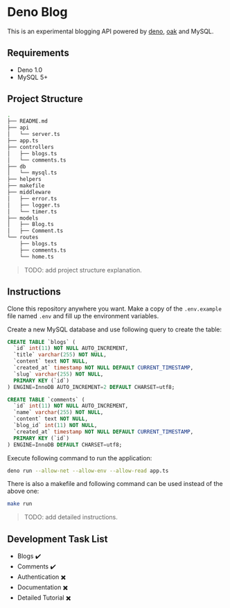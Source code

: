 # Deno Blog

This is an experimental blogging API powered by [deno](https://deno.land/), [oak](https://github.com/oakserver/oak) and MySQL.

## Requirements

- Deno 1.0
- MySQL 5+

## Project Structure

```bash
.
├── README.md
├── api
│   └── server.ts
├── app.ts
├── controllers
│   ├── blogs.ts
│   └── comments.ts
├── db
│   └── mysql.ts
├── helpers
├── makefile
├── middleware
│   ├── error.ts
│   ├── logger.ts
│   └── timer.ts
├── models
│   ├── Blog.ts
│   ├── Comment.ts
└── routes
    ├── blogs.ts
    ├── comments.ts
    └── home.ts
```

> TODO: add project structure explanation.

## Instructions

Clone this repository anywhere you want. Make a copy of the `.env.example` file named `.env` and fill up the environment variables.

Create a new MySQL database and use following query to create the table:

```sql
CREATE TABLE `blogs` (
  `id` int(11) NOT NULL AUTO_INCREMENT,
  `title` varchar(255) NOT NULL,
  `content` text NOT NULL,
  `created_at` timestamp NOT NULL DEFAULT CURRENT_TIMESTAMP,
  `slug` varchar(255) NOT NULL,
  PRIMARY KEY (`id`)
) ENGINE=InnoDB AUTO_INCREMENT=2 DEFAULT CHARSET=utf8;

CREATE TABLE `comments` (
  `id` int(11) NOT NULL AUTO_INCREMENT,
  `name` varchar(255) NOT NULL,
  `content` text NOT NULL,
  `blog_id` int(11) NOT NULL,
  `created_at` timestamp NOT NULL DEFAULT CURRENT_TIMESTAMP,
  PRIMARY KEY (`id`)
) ENGINE=InnoDB DEFAULT CHARSET=utf8;
```

Execute following command to run the application:

```bash
deno run --allow-net --allow-env --allow-read app.ts
```

There is also a makefile and following command can be used instead of the above one:

```bash
make run
```

> TODO: add detailed instructions.

## Development Task List

- Blogs :heavy_check_mark:
- Comments :heavy_check_mark:
- Authentication :heavy_multiplication_x:
- Documentation :heavy_multiplication_x:
- Detailed Tutorial :heavy_multiplication_x:
